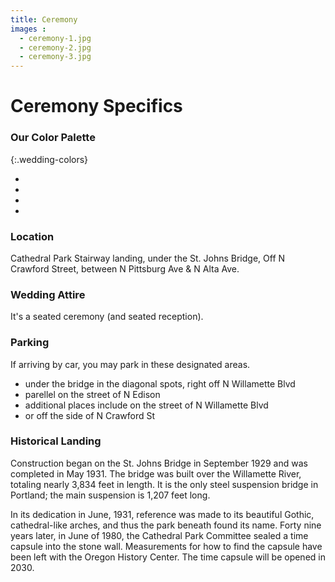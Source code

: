 ```yaml
---
title: Ceremony
images :
  - ceremony-1.jpg
  - ceremony-2.jpg
  - ceremony-3.jpg
---
```


# Ceremony Specifics

### Our Color Palette

{:.wedding-colors}
* &nbsp;
* &nbsp;
* &nbsp;
* &nbsp;

### Location

Cathedral Park Stairway landing, under the St. Johns Bridge,
Off N Crawford Street, between N Pittsburg Ave & N Alta Ave.

### Wedding Attire

It's a seated ceremony (and seated reception).


### Parking

If arriving by car, you may park in these designated areas.

* under the bridge in the diagonal spots, right off N Willamette Blvd
* parellel on the street of N Edison
* additional places include on the street of N Willamette Blvd
* or off the side of N Crawford St

### Historical Landing

Construction began on the St. Johns Bridge in September 1929 and was
completed in May 1931. The bridge was built over the Willamette River,
totaling nearly 3,834 feet in length. It is the only steel suspension bridge
in Portland; the main suspension is 1,207 feet long.

In its dedication in June, 1931, reference was made to its beautiful Gothic,
cathedral-like arches, and thus the park beneath found its name. Forty nine
years later, in June of 1980, the Cathedral Park Committee sealed a time
capsule into the stone wall. Measurements for how to find the capsule have
been left with the Oregon History Center. The time capsule will be opened in 2030.

